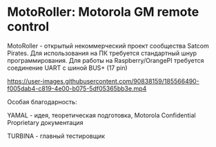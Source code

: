 # MotoRoller: Motorola GM remote control

MotoRoller - открытый некоммерческий проект сообщества Satcom Pirates.
Для использования на ПК требуется стандартный шнур программирования. 
Для работы на Raspberry/OrangePI требуется соединение UART с шиной BUS+ (17 pin)

https://user-images.githubusercontent.com/90838159/185566490-f005dab4-c819-4e00-b075-5df05365bb3e.mp4

Особая благодарность:


YAMAL - идея, теоретическая подготовка, Motorola Confidential Proprietary документация

TURBINA - главный тестировщик
